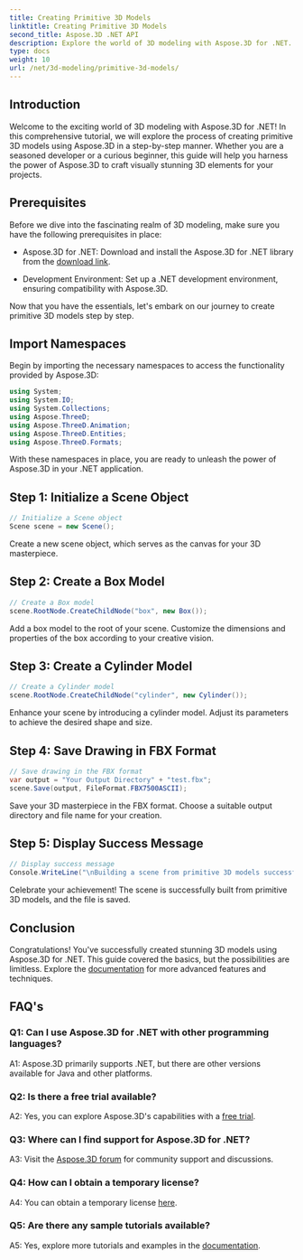 ```yaml
---
title: Creating Primitive 3D Models
linktitle: Creating Primitive 3D Models
second_title: Aspose.3D .NET API
description: Explore the world of 3D modeling with Aspose.3D for .NET. Create stunning primitive models effortlessly.
type: docs
weight: 10
url: /net/3d-modeling/primitive-3d-models/
---
```

## Introduction

Welcome to the exciting world of 3D modeling with Aspose.3D for .NET! In this comprehensive tutorial, we will explore the process of creating primitive 3D models using Aspose.3D in a step-by-step manner. Whether you are a seasoned developer or a curious beginner, this guide will help you harness the power of Aspose.3D to craft visually stunning 3D elements for your projects.

## Prerequisites

Before we dive into the fascinating realm of 3D modeling, make sure you have the following prerequisites in place:

- Aspose.3D for .NET: Download and install the Aspose.3D for .NET library from the [download link](https://releases.aspose.com/3d/net/).

- Development Environment: Set up a .NET development environment, ensuring compatibility with Aspose.3D.

Now that you have the essentials, let's embark on our journey to create primitive 3D models step by step.

## Import Namespaces

Begin by importing the necessary namespaces to access the functionality provided by Aspose.3D:

```csharp
using System;
using System.IO;
using System.Collections;
using Aspose.ThreeD;
using Aspose.ThreeD.Animation;
using Aspose.ThreeD.Entities;
using Aspose.ThreeD.Formats;
```

With these namespaces in place, you are ready to unleash the power of Aspose.3D in your .NET application.

## Step 1: Initialize a Scene Object

```csharp
// Initialize a Scene object
Scene scene = new Scene();
```

Create a new scene object, which serves as the canvas for your 3D masterpiece.

## Step 2: Create a Box Model

```csharp
// Create a Box model
scene.RootNode.CreateChildNode("box", new Box());
```

Add a box model to the root of your scene. Customize the dimensions and properties of the box according to your creative vision.

## Step 3: Create a Cylinder Model

```csharp
// Create a Cylinder model
scene.RootNode.CreateChildNode("cylinder", new Cylinder());
```

Enhance your scene by introducing a cylinder model. Adjust its parameters to achieve the desired shape and size.

## Step 4: Save Drawing in FBX Format

```csharp
// Save drawing in the FBX format
var output = "Your Output Directory" + "test.fbx";
scene.Save(output, FileFormat.FBX7500ASCII);
```

Save your 3D masterpiece in the FBX format. Choose a suitable output directory and file name for your creation.

## Step 5: Display Success Message

```csharp
// Display success message
Console.WriteLine("\nBuilding a scene from primitive 3D models successfully.\nFile saved at " + output);
```

Celebrate your achievement! The scene is successfully built from primitive 3D models, and the file is saved.

## Conclusion

Congratulations! You've successfully created stunning 3D models using Aspose.3D for .NET. This guide covered the basics, but the possibilities are limitless. Explore the [documentation](https://reference.aspose.com/3d/net/) for more advanced features and techniques.

## FAQ's

### Q1: Can I use Aspose.3D for .NET with other programming languages?

A1: Aspose.3D primarily supports .NET, but there are other versions available for Java and other platforms.

### Q2: Is there a free trial available?

A2: Yes, you can explore Aspose.3D's capabilities with a [free trial](https://releases.aspose.com/).

### Q3: Where can I find support for Aspose.3D for .NET?

A3: Visit the [Aspose.3D forum](https://forum.aspose.com/c/3d/18) for community support and discussions.

### Q4: How can I obtain a temporary license?

A4: You can obtain a temporary license [here](https://purchase.aspose.com/temporary-license/).

### Q5: Are there any sample tutorials available?

A5: Yes, explore more tutorials and examples in the [documentation](https://reference.aspose.com/3d/net/).

